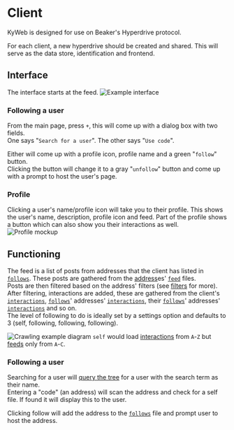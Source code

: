 # Client

KyWeb is designed for use on Beaker's Hyperdrive protocol.

For each client, a new hyperdrive should be created and shared. This will serve as the data store, identification and frontend.

## Interface

The interface starts at the feed.
![Example interface](https://lh3.googleusercontent.com/pw/ACtC-3cyROD5kQIlZ312SwE1eUzXQqVSdRP0KrDoyh70HiUuvGUvUI6p4FkeV0jvWmIQM-tQGnxAFrhrePNgOpnNYaUM0G6x00CUGsMF6xPSu8Nh49EUZwDcnUUbPqMvXQKcaGauNJhr7VWyD3X53pwrZskRVg=w1272-h937-no?authuser=0)

### Following a user

From the main page, press `+`, this will come up with a dialog box with two fields.  
One says "`Search for a user`".
The other says "`Use code`".

Either will come up with a profile icon, profile name and a green "`follow`" button.  
Clicking the button will change it to a gray "`unfollow`" button and come up with a prompt to host the user's page.

### Profile

Clicking a user's name/profile icon will take you to their profile. This shows the user's name, description, profile icon and feed. Part of the profile shows a button which can also show you their interactions as well.
![Profile mockup](https://lh3.googleusercontent.com/pw/ACtC-3exLCJHpSbnjuWOhUA1Y1G2o2S7oMMdawn7aDk_Tj9q0lQaFi_MpAyFUqvlmfEdkRZMnRPueT30phQNk3RFV9Wqc2CryZwos2fRU4aUB0Je_oYLTEa0PH2ZBVA2vU7VDstLt-PvYHHj-PYGWri-aCoCew=w1310-h937-no?authuser=0)

## Functioning

The feed is a list of posts from addresses that the client has listed in [`follows`](follows.md). These posts are gathered from the [address](adress.md)es' [`feed`](feed.md) files.  
Posts are then filtered based on the address' filters (see [filters](filters.md) for more).  
After filtering, interactions are added, these are gathered from the client's [`interactions`](interactions.md), [`follows`](follows.md)' addresses' [`interactions`](interactions.md), their [`follows`](follows.md)' addresses' [`interactions`](interactions.md) and so on.  
The level of following to do is ideally set by a settings option and defaults to 3 (self, following, following, following).

![Crawling example diagram](https://lh3.googleusercontent.com/pw/ACtC-3dIRO7vqORVtKok-LkgbemfzOLcYzOsLAp7x-7MfkyLan-vTMZ7b-2vFjOfnoEnMk1xDZ7EbVw6sW-VVCgPy9qaUkAaqx0fRe4tSJYmEQYx1sbkbsT-M20quRBw9hO-e2CQu_7u44UnJudXr9qXB91Diw=w1480-h436-no?authuser=0)
`self` would load [interactions](interactions.md) from `A`-`Z` but [feeds](feeds.md) only from `A`-`C`.

### Following a user

Searching for a user will [query the tree](concepts.md#querying-the-tree) for a user with the search term as their name.  
Entering a "code" (an address) will scan the address and check for a self file. If found it will display this to the user.

Clicking follow will add the address to the [`follows`](follows.md) file and prompt user to host the address.

<!--stackedit_data:
eyJkaXNjdXNzaW9ucyI6eyJqTU1CWEJlTzhSZld2ZVV2Ijp7In
N0YXJ0IjoyMDI2LCJlbmQiOjIyNzUsInRleHQiOiIhW0NyYXds
aW5nIGV4YW1wbGUgZGlhZ3JhbV0oaHR0cHM6Ly9saDMuZ29vZ2
xldXNlcmNvbnRlbnQuY29tL3B3L0FDdEMtM2RJUk83dnFP4oCm
In19LCJjb21tZW50cyI6eyJnbzFIcEpJRFRtUm9qSXB3Ijp7Im
Rpc2N1c3Npb25JZCI6ImpNTUJYQmVPOFJmV3ZlVXYiLCJzdWIi
OiJnaDoxMjU4ODg5NCIsInRleHQiOiJncmFwaCBURDsgc2VsZi
0tPkE7IHNlbGYtLT5COyBzZWxmLS0+QzsgQS0tPkQ7IEEtLT5F
OyBCLS0+RjsgQi0tPkc7IEMtLT5IOyBDLS0+STsgQy0tPko7IE
QtLT5LOyBELS0+TDsgRC0tPk07IEUtLT5OOyBFLS0+TzsgRi0t
PlA7IEYtLT5ROyBGLS0+UjsgRy0tPlM7IEctLT5UOyBILS0+VT
sgSC0tPlY7IEktLT5XOyBJLS0+WDsgSi0tPlk7IEotLT5aOyIs
ImNyZWF0ZWQiOjE2MDExMjIwNDk0MDR9fSwiaGlzdG9yeSI6Wz
ExODc3OTYzNTYsMTMzOTY5NDM5NywxMDM0NDkyMTc4LDc0MTYy
Mjc4LC0xNTE4OTIyMTc3LC0xOTE2NTQxMjg5LC03NjgwODgwNi
wtMTU2MTU4MDg1NF19
-->
